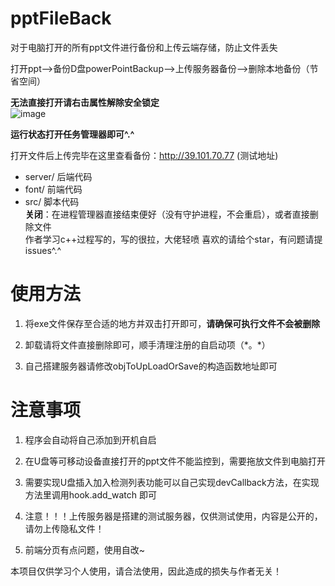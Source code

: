 # pptFileBack

对于电脑打开的所有ppt文件进行备份和上传云端存储，防止文件丢失

打开ppt-->备份D盘powerPointBackup-->上传服务器备份-->删除本地备份（节省空间）

**无法直接打开请右击属性解除安全锁定**\
![image](https://raw.githubusercontent.com/MiYoHu/pptFileBackup/main/img/Q\)HTK81HT_W\)_7H\(BUK05%7D1.png)

**运行状态打开任务管理器即可^.^**

打开文件后上传完毕在这里查看备份：http://39.101.70.77    (测试地址)

- server/ 后端代码
- font/ 前端代码
- src/ 脚本代码\
**关闭**：在进程管理器直接结束便好（没有守护进程，不会重启），或者直接删除文件\
作者学习c++过程写的，写的很拉，大佬轻喷
喜欢的请给个star，有问题请提issues^.^
# 使用方法

 1. 将exe文件保存至合适的地方并双击打开即可，**请确保可执行文件不会被删除**
  
 2. 卸载请将文件直接删除即可，顺手清理注册的自启动项（\*。\*）
 
 3. 自己搭建服务器请修改objToUpLoadOrSave的构造函数地址即可
 
# 注意事项
1. 程序会自动将自己添加到开机自启

2. 在U盘等可移动设备直接打开的ppt文件不能监控到，需要拖放文件到电脑打开

3. 需要实现U盘插入加入检测列表功能可以自己实现devCallback方法，在实现方法里调用hook.add_watch 即可

4. 注意！！！上传服务器是搭建的测试服务器，仅供测试使用，内容是公开的，请勿上传隐私文件！
5. 前端分页有点问题，使用自改~

本项目仅供学习个人使用，请合法使用，因此造成的损失与作者无关！

